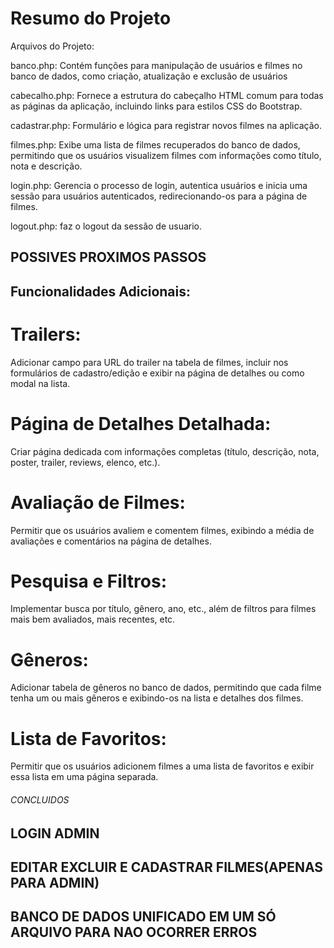 # Resumo do Projeto
Arquivos do Projeto:

banco.php: Contém funções para manipulação de usuários e filmes no banco de dados, como criação, atualização e exclusão de usuários

cabecalho.php: Fornece a estrutura do cabeçalho HTML comum para todas as páginas da aplicação, incluindo links para estilos CSS do Bootstrap.

cadastrar.php: Formulário e lógica para registrar novos filmes na aplicação.

filmes.php: Exibe uma lista de filmes recuperados do banco de dados, permitindo que os usuários visualizem filmes com informações como título, nota e descrição.

login.php: Gerencia o processo de login, autentica usuários e inicia uma sessão para usuários autenticados, redirecionando-os para a página de filmes.

logout.php: faz o logout da sessão de usuario.

## POSSIVES PROXIMOS PASSOS
## Funcionalidades Adicionais:

# Trailers: 
Adicionar campo para URL do trailer na tabela de filmes, incluir nos formulários de cadastro/edição e exibir na página de detalhes ou como modal na lista.

# Página de Detalhes Detalhada: 
Criar página dedicada com informações completas (título, descrição, nota, poster, trailer, reviews, elenco, etc.).

# Avaliação de Filmes: 
Permitir que os usuários avaliem e comentem filmes, exibindo a média de avaliações e comentários na página de detalhes.

# Pesquisa e Filtros: 
Implementar busca por título, gênero, ano, etc., além de filtros para filmes mais bem avaliados, mais recentes, etc.
# Gêneros: 
Adicionar tabela de gêneros no banco de dados, permitindo que cada filme tenha um ou mais gêneros e exibindo-os na lista e detalhes dos filmes.

# Lista de Favoritos: 
Permitir que os usuários adicionem filmes a uma lista de favoritos e exibir essa lista em uma página separada.


###### CONCLUIDOS ######
## LOGIN ADMIN ##
## EDITAR EXCLUIR E CADASTRAR FILMES(APENAS PARA ADMIN) ##
## BANCO DE DADOS UNIFICADO EM UM SÓ ARQUIVO PARA NAO OCORRER ERROS ##
